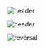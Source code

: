 



![header](https://capsule-render.vercel.app/api?type=rect&color=gradient&height=200&section=header&text=Bon%20Jae&fontAlignY=70&fontAlign=80&animation=fadeIn&fontSize=60)

![header](https://capsule-render.vercel.app/api?text=Hello%World!&fontSize=40&desc=Desc&descSize=30)

![reversal](https://capsule-render.vercel.app/api?type=rect&text=RECT&fontAlign=30&fontSize=30&desc=Use%20theme&descAlign=60&descAlignY=50&theme=radical)
